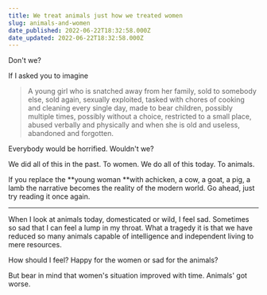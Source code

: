 ```yaml
---
title: We treat animals just how we treated women
slug: animals-and-women
date_published: 2022-06-22T18:32:58.000Z
date_updated: 2022-06-22T18:32:58.000Z
---
```


Don't we?

If I asked you to imagine

> A young girl who is snatched away from her family, sold to somebody else, sold again, sexually exploited, tasked with chores of cooking and cleaning every single day, made to bear children, possibly multiple times, possibly without a choice, restricted to a small place, abused verbally and physically and when she is old and useless, abandoned and forgotten. 

Everybody would be horrified. Wouldn't we?

We did all of this in the past. To women.
We do all of this today. To animals.

If you replace the **young woman **with achicken, a cow, a goat, a pig, a lamb the narrative becomes the reality of the modern world.
Go ahead, just try reading it once again.

---

When I look at animals today, domesticated or wild, I feel sad. Sometimes so sad that I can feel a lump in my throat. What a tragedy it is that we have reduced so many animals capable of intelligence and independent living to mere resources.

How should I feel?
Happy for the women or sad for the animals?

But bear in mind that women's situation improved with time.
Animals' got worse.
